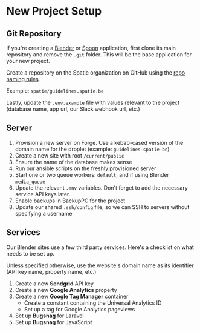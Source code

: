 # New Project Setup

## Git Repository

If you're creating a [Blender](https://github.com/spatie/blender) or [Spoon](https://github.com/spatie/spoon) application, first clone its main repository and remove the `.git` folder. This will be the base application for your new project.

Create a repository on the Spatie organization on GitHub using the [repo naming rules](https://guidelines.spatie.be/workflow/version-control#repo-naming-conventions).

Example: `spatie/guidelines.spatie.be`

Lastly, update the `.env.example` file with values relevant to the project (database name, app url, our Slack webhook url, etc.)

## Server

1. Provision a new server on Forge. Use a kebab-cased version of the domain name for the droplet (example: `guidelines-spatie-be`)
1. Create a new site with root `/current/public`
1. Ensure the name of the database makes sense
1. Run our ansible scripts on the freshly provisioned server
1. Start one or two queue workers: `default`, and if using Blender `media_queue`
1. Update the relevant `.env` variables. Don't forget to add the necessary service API keys later.
1. Enable backups in BackupPC for the project
1. Update our shared `.ssh/config` file, so we can SSH to servers without specifying a username

## Services

Our Blender sites use a few third party services. Here's a checklist on what needs to be set up.

Unless specified otherwise, use the website's domain name as its identifier (API key name, property name, etc.)

1. Create a new **Sendgrid** API key
1. Create a new **Google Analytics** property
1. Create a new **Google Tag Manager** container
    - Create a constant containing the Universal Analytics ID
    - Set up a tag for Google Analytics pageviews
1. Set up **Bugsnag** for Laravel
1. Set up **Bugsnag** for JavaScript

